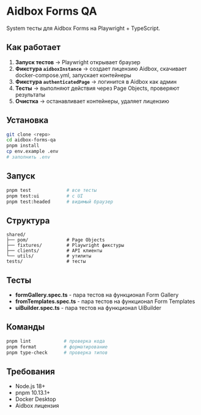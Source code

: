 # Aidbox Forms QA

System тесты для Aidbox Forms на Playwright + TypeScript.

## Как работает

1. **Запуск тестов** → Playwright открывает браузер
2. **Фикстура `aidboxInstance`** → создает лицензию Aidbox, скачивает docker-compose.yml, запускает контейнеры
3. **Фикстура `authenticatedPage`** → логинится в Aidbox как админ
4. **Тесты** → выполняют действия через Page Objects, проверяют результаты
5. **Очистка** → останавливает контейнеры, удаляет лицензию

## Установка

```bash
git clone <repo>
cd aidbox-forms-qa
pnpm install
cp env.example .env
# заполнить .env
```

## Запуск

```bash
pnpm test             # все тесты
pnpm test:ui          # с UI
pnpm test:headed      # видимый браузер
```

## Структура

```
shared/
├── pom/              # Page Objects
├── fixtures/         # Playwright фикстуры
├── clients/          # API клиенты
└── utils/            # утилиты
tests/                # тесты
```

## Тесты

- **formGallery.spec.ts** - пара тестов на функционал Form Gallery 
- **fromTemplates.spec.ts** - пара тестов на функционал Form Templates 
- **uiBuilder.spec.ts** - пара тестов на функционал UiBuilder 

## Команды

```bash
pnpm lint            # проверка кода
pnpm format          # форматирование
pnpm type-check      # проверка типов
```

## Требования

- Node.js 18+
- pnpm 10.13.1+
- Docker Desktop
- Aidbox лицензия
